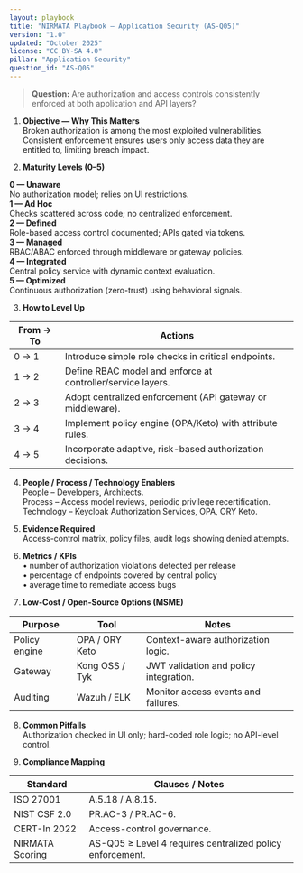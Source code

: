 ```yaml
---
layout: playbook
title: "NIRMATA Playbook — Application Security (AS-Q05)"
version: "1.0"
updated: "October 2025"
license: "CC BY-SA 4.0"
pillar: "Application Security"
question_id: "AS-Q05"
---
```


> **Question:** Are authorization and access controls consistently enforced at both application and API layers?

1. **Objective — Why This Matters**  
Broken authorization is among the most exploited vulnerabilities. Consistent enforcement ensures users only access data they are entitled to, limiting breach impact.

2. **Maturity Levels (0–5)**
<div class="levels-grid">
  <div class="level level-0"><strong>0 — Unaware</strong><br>No authorization model; relies on UI restrictions.</div>
  <div class="level level-1"><strong>1 — Ad Hoc</strong><br>Checks scattered across code; no centralized enforcement.</div>
  <div class="level level-2"><strong>2 — Defined</strong><br>Role-based access control documented; APIs gated via tokens.</div>
  <div class="level level-3"><strong>3 — Managed</strong><br>RBAC/ABAC enforced through middleware or gateway policies.</div>
  <div class="level level-4"><strong>4 — Integrated</strong><br>Central policy service with dynamic context evaluation.</div>
  <div class="level level-5"><strong>5 — Optimized</strong><br>Continuous authorization (zero-trust) using behavioral signals.</div>
</div>

3. **How to Level Up**

| From → To | Actions |
|---|---|
| 0 → 1 | Introduce simple role checks in critical endpoints. |
| 1 → 2 | Define RBAC model and enforce at controller/service layers. |
| 2 → 3 | Adopt centralized enforcement (API gateway or middleware). |
| 3 → 4 | Implement policy engine (OPA/Keto) with attribute rules. |
| 4 → 5 | Incorporate adaptive, risk-based authorization decisions. |

4. **People / Process / Technology Enablers**  
People – Developers, Architects.  
Process – Access model reviews, periodic privilege recertification.  
Technology – Keycloak Authorization Services, OPA, ORY Keto.

5. **Evidence Required**  
Access-control matrix, policy files, audit logs showing denied attempts.

6. **Metrics / KPIs**  
• number of authorization violations detected per release  
• percentage of endpoints covered by central policy  
• average time to remediate access bugs  

7. **Low-Cost / Open-Source Options (MSME)**  

| Purpose | Tool | Notes |
|---|---|---|
| Policy engine | OPA / ORY Keto | Context-aware authorization logic. |
| Gateway | Kong OSS / Tyk | JWT validation and policy integration. |
| Auditing | Wazuh / ELK | Monitor access events and failures. |

8. **Common Pitfalls**  
Authorization checked in UI only; hard-coded role logic; no API-level control.

9. **Compliance Mapping**

| Standard | Clauses / Notes |
|---|---|
| ISO 27001 | A.5.18 / A.8.15. |
| NIST CSF 2.0 | PR.AC-3 / PR.AC-6. |
| CERT-In 2022 | Access-control governance. |
| NIRMATA Scoring | AS-Q05 ≥ Level 4 requires centralized policy enforcement. |

